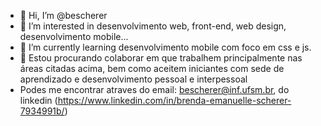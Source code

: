 - 👋 Hi, I’m @bescherer
- 👀 I’m interested in  desenvolvimento web, front-end, web design, desenvolvimento mobile...
- 🌱 I’m currently learning desenvolvimento mobile com foco em css e js.
- 💞️ Estou procurando colaborar em que trabalhem principalmente nas áreas citadas acima, bem como aceitem iniciantes com sede de aprendizado e desenvolvimento pessoal e interpessoal
- Podes me encontrar atraves do email: bescherer@inf.ufsm.br, do linkedin (https://www.linkedin.com/in/brenda-emanuelle-scherer-7934991b/)
<!---
bescherer/bescherer is a ✨ special ✨ repository because its `README.md` (this file) appears on your GitHub profile.
You can click the Preview link to take a look at your changes.
--->
